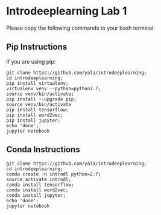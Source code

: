 # Introdeeplearning Lab 1

Please copy the following commands to your bash terminal:

## Pip Instructions
If you are using pip:
```
git clone https://github.com/yala/introdeeplearning;
cd introdeeplearning;
pip install virtualenv;
virtualenv venv --python=python2.7;
source venv/bin/activate;
pip install --upgrade pip;
source venv/bin/activate
pip install tensorflow;
pip install word2vec;
pip install jupyter;
echo 'done';
jupyter notebook
```
## Conda Instructions
```
git clone https://github.com/yala/introdeeplearning;
cd introdeeplearning;
conda create -n introdl python=2.7;
source activate introdl;
conda install tensorflow;
conda install word2vec;
conda install jupyter;
echo 'done';
jupyter notebook
```
